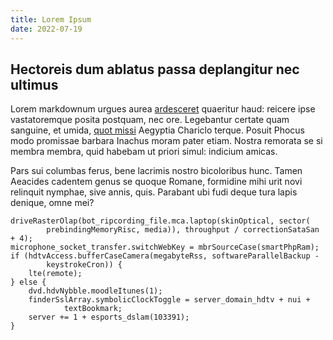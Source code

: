 ```yaml
---
title: Lorem Ipsum
date: 2022-07-19
---
```


## Hectoreis dum ablatus passa deplangitur nec ultimus

Lorem markdownum urgues aurea [ardesceret](http://pronis-vulnus.com/) quaeritur
haud: reicere ipse vastatoremque posita postquam, nec ore. Legebantur certate
quam sanguine, et umida, [quot missi](http://www.possidet.io/ad-tractu) Aegyptia
Chariclo terque. Posuit Phocus modo promissae barbara Inachus moram pater etiam.
Nostra remorata se si membra membra, quid habebam ut priori simul: indicium
amicas.

Pars sui columbas ferus, bene lacrimis nostro bicoloribus hunc. Tamen Aeacides
cadentem genus se quoque Romane, formidine mihi urit novi relinquit nymphae,
sive annis, quis. Parabant ubi fudi deque tura lapis denique, omne mei?

    driveRasterOlap(bot_ripcording_file.mca.laptop(skinOptical, sector(
            prebindingMemoryRisc, media)), throughput / correctionSataSan + 4);
    microphone_socket_transfer.switchWebKey = mbrSourceCase(smartPhpRam);
    if (hdtvAccess.bufferCaseCamera(megabyteRss, softwareParallelBackup -
            keystrokeCron)) {
        lte(remote);
    } else {
        dvd.hdvNybble.moodleItunes(1);
        finderSslArray.symbolicClockToggle = server_domain_hdtv + nui +
                textBookmark;
        server += 1 + esports_dslam(103391);
    }
